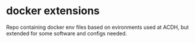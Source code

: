 # docker extensions

Repo containing docker env files based on evironments used at ACDH, but extended for some software and configs needed.
